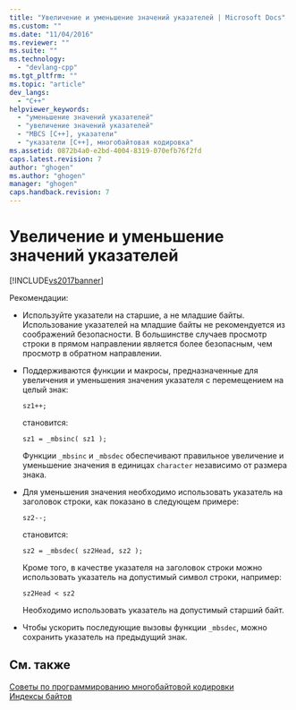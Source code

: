 ```yaml
---
title: "Увеличение и уменьшение значений указателей | Microsoft Docs"
ms.custom: ""
ms.date: "11/04/2016"
ms.reviewer: ""
ms.suite: ""
ms.technology: 
  - "devlang-cpp"
ms.tgt_pltfrm: ""
ms.topic: "article"
dev_langs: 
  - "C++"
helpviewer_keywords: 
  - "уменьшение значений указателей"
  - "увеличение значений указателей"
  - "MBCS [C++], указатели"
  - "указатели [C++], многобайтовая кодировка"
ms.assetid: 0872b4a0-e2bd-4004-8319-070efb76f2fd
caps.latest.revision: 7
author: "ghogen"
ms.author: "ghogen"
manager: "ghogen"
caps.handback.revision: 7
---
```

# Увеличение и уменьшение значений указателей
[!INCLUDE[vs2017banner](../assembler/inline/includes/vs2017banner.md)]

Рекомендации:  
  
-   Используйте указатели на старшие, а не младшие байты.  Использование указателей на младшие байты не рекомендуется из соображений безопасности.  В большинстве случаев просмотр строки в прямом направлении является более безопасным, чем просмотр в обратном направлении.  
  
-   Поддерживаются функции и макросы, предназначенные для увеличения и уменьшения значения указателя с перемещением на целый знак:  
  
    ```  
    sz1++;  
    ```  
  
     становится:  
  
    ```  
    sz1 = _mbsinc( sz1 );  
    ```  
  
     Функции `_mbsinc` и `_mbsdec` обеспечивают правильное увеличение и уменьшение значения в единицах `character` независимо от размера знака.  
  
-   Для уменьшения значения необходимо использовать указатель на заголовок строки, как показано в следующем примере:  
  
    ```  
    sz2--;  
    ```  
  
     становится:  
  
    ```  
    sz2 = _mbsdec( sz2Head, sz2 );  
    ```  
  
     Кроме того, в качестве указателя на заголовок строки можно использовать указатель на допустимый символ строки, например:  
  
    ```  
    sz2Head < sz2  
    ```  
  
     Необходимо использовать указатель на допустимый старший байт.  
  
-   Чтобы ускорить последующие вызовы функции `_mbsdec`, можно сохранить указатель на предыдущий знак.  
  
## См. также  
 [Советы по программированию многобайтовой кодировки](../Topic/MBCS%20Programming%20Tips.md)   
 [Индексы байтов](../text/byte-indices.md)